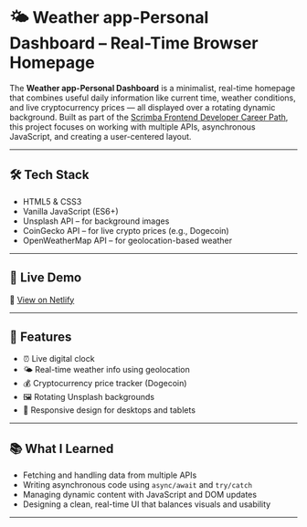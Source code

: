 # 🌤️ Weather app-Personal Dashboard – Real-Time Browser Homepage

The **Weather app-Personal Dashboard** is a minimalist, real-time homepage that combines useful daily information like current time, weather conditions, and live cryptocurrency prices — all displayed over a rotating dynamic background. Built as part of the [Scrimba Frontend Developer Career Path](https://scrimba.com/learn/frontend), this project focuses on working with multiple APIs, asynchronous JavaScript, and creating a user-centered layout.

---

## 🛠️ Tech Stack

- HTML5 & CSS3
- Vanilla JavaScript (ES6+)
- Unsplash API – for background images
- CoinGecko API – for live crypto prices (e.g., Dogecoin)
- OpenWeatherMap API – for geolocation-based weather

---

## 🚀 Live Demo

🔗 [View on Netlify](https://your-netlify-link.netlify.app)  



---

## 🎨 Features

- ⏰ Live digital clock
- 🌤️ Real-time weather info using geolocation
- 💰 Cryptocurrency price tracker (Dogecoin)
- 🖼️ Rotating Unsplash backgrounds
- 📱 Responsive design for desktops and tablets

---

## 📚 What I Learned

- Fetching and handling data from multiple APIs
- Writing asynchronous code using `async/await` and `try/catch`
- Managing dynamic content with JavaScript and DOM updates
- Designing a clean, real-time UI that balances visuals and usability

---
  
